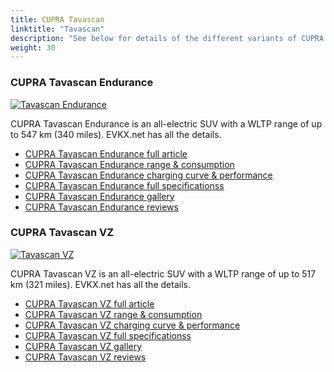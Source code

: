 ```yaml
---
title: CUPRA Tavascan
linktitle: "Tavascan"
description: "See below for details of the different variants of CUPRA Tavascan"
weight: 30
---
```

### CUPRA Tavascan Endurance

<a href="tavascan_endurance/"><img src="https://media.evkx.net/multimedia/models/cupra/tavascan/tavascan_endurance/main_1_st.JPG" class="img-fluid" alt="Tavascan Endurance" ></a>

CUPRA Tavascan Endurance is an all-electric SUV with a WLTP range of up to 547 km (340 miles). EVKX.net has all the details. 

- [CUPRA Tavascan Endurance full article](tavascan_endurance/)
- [CUPRA Tavascan Endurance range & consumption](tavascan_endurance/rangeandconsumption)
- [CUPRA Tavascan Endurance charging curve & performance](tavascan_endurance/chargingcurve)
- [CUPRA Tavascan Endurance full specificationss](tavascan_endurance/specifications)
- [CUPRA Tavascan Endurance gallery](tavascan_endurance/gallery)
- [CUPRA Tavascan Endurance reviews](tavascan_endurance/reviews)

### CUPRA Tavascan VZ

<a href="tavascan_vz/"><img src="https://media.evkx.net/multimedia/models/cupra/tavascan/tavascan_vz/main_1_st.JPG" class="img-fluid" alt="Tavascan VZ" ></a>

CUPRA Tavascan VZ is an all-electric SUV with a WLTP range of up to 517 km (321 miles). EVKX.net has all the details. 

- [CUPRA Tavascan VZ full article](tavascan_vz/)
- [CUPRA Tavascan VZ range & consumption](tavascan_vz/rangeandconsumption)
- [CUPRA Tavascan VZ charging curve & performance](tavascan_vz/chargingcurve)
- [CUPRA Tavascan VZ full specificationss](tavascan_vz/specifications)
- [CUPRA Tavascan VZ gallery](tavascan_vz/gallery)
- [CUPRA Tavascan VZ reviews](tavascan_vz/reviews)

